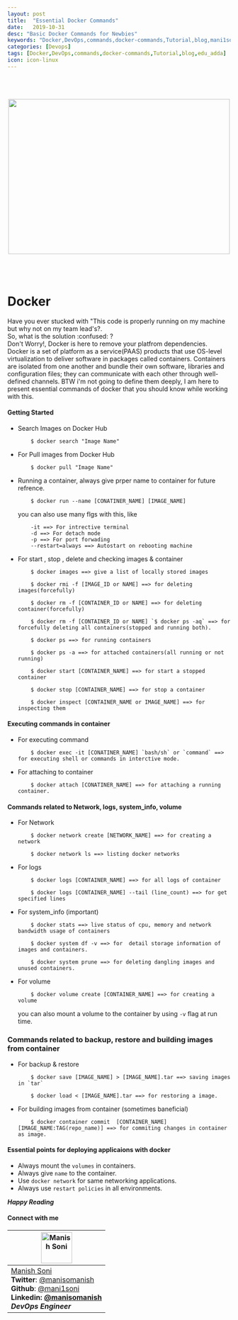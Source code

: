 ```yaml
---
layout: post
title:  "Essential Docker Commands"
date:   2019-10-31
desc: "Basic Docker Commands for Newbies"
keywords: "Docker,DevOps,commands,docker-commands,Tutorial,blog,mani1soni, Manish Soni"
categories: [Devops]
tags: [Docker,DevOps,commands,docker-commands,Tutorial,blog,edu_adda]
icon: icon-linux
---
```



<div align="center" id="top">
	<br>
	<br>
	<br>
	<img width="500" height="350" src="https://raw.githubusercontent.com/mani1soni/mani1soni.github.io/master/static/assets/img/docker.jpeg" >
	<br>
	<br>
	<br>
 
<br>
</div>

# Docker
<p> Have you ever stucked with "This code is properly running on my machine but why not on my team lead's?.<br>
So, what is the solution :confused: ? <br>
Don't Worry!, Docker is here to remove your platfrom dependencies. <br>  
Docker is a set of platform as a service(PAAS) products that use OS-level virtualization to deliver software in packages called containers.
Containers are isolated from one another and bundle their own software, libraries and configuration files; they can communicate with each other through well-defined channels.
BTW i'm not going to define them deeply, I am here to present essential commands of docker that you should know while working with this. </p> 


#### Getting Started

* Search Images on Docker Hub

    ```
        $ docker search "Image Name"
    ```

* For Pull images from Docker Hub

    ```
        $ docker pull "Image Name"
    ```
    
* Running a container, always give prper name to container for future refrence.

    ```
        $ docker run --name [CONATINER_NAME] [IMAGE_NAME]
    ```
    
    you can also use many flgs with this, like
    ```
        -it ==> For intrective terminal
        -d ==> For detach mode
        -p ==> For port forwading
        --restart=always ==> Autostart on rebooting machine
    ```
    
* For start , stop , delete and checking images & container

    ```
        $ docker images ==> give a list of locally stored images
    ```
    
    ``` 
        $ docker rmi -f [IMAGE_ID or NAME] ==> for deleting images(forcefully)
    ```
    
    ```
        $ docker rm -f [CONTAINER_ID or NAME] ==> for deleting container(forcefully)
    ```
    
    ```
        $ docker rm -f [CONTAINER_ID or NAME] `$ docker ps -aq` ==> for forcefully deleting all containers(stopped and running both). 
    ```
    
    ```
        $ docker ps ==> for running containers
    ```
    
    ```
        $ docker ps -a ==> for attached containers(all running or not running)
    ```
    
    ```
        $ docker start [CONTAINER_NAME] ==> for start a stopped container
    ```
    
    ```
        $ docker stop [CONTAINER_NAME] ==> for stop a container
    ```
    
    ```
        $ docker inspect [CONTAINER_NAME or IMAGE_NAME] ==> for inspecting them 
    ```
    
#### Executing commands in container
* For executing command
    ```
        $ docker exec -it [CONATINER_NAME] `bash/sh` or `command` ==> for executing shell or commands in interctive mode. 
    ```
* For attaching to container
    ```
        $ docker attach [CONATINER_NAME] ==> for attaching a running container.
    ```


#### Commands related to Network, logs, system_info, volume

* For Network
    ```
        $ docker network create [NETWORK_NAME] ==> for creating a network
    ```
    
    ```
        $ docker network ls ==> listing docker networks
    ```
    
* For logs

    ```
        $ docker logs [CONTAINER_NAME] ==> for all logs of container
    ```
    
    ```
        $ docker logs [CONTAINER_NAME] --tail (line_count) ==> for get specified lines 
    ```
    
* For system_info (important)
    ```
        $ docker stats ==> live status of cpu, memory and network bandwidth usage of containers
    ```

    ```
        $ docker system df -v ==> for  detail storage information of images and containers.
    ```
    
    ```
        $ docker system prune ==> for deleting dangling images and unused containers.
    ```
    
* For volume
    ```
        $ docker volume create [CONTAINER_NAME] ==> for creating a volume
    ```
    
    you can also mount a volume to the container by using `-v` flag at run time.


### Commands related to backup, restore and building images from container

* For backup & restore
    ```
        $ docker save [IMAGE_NAME] > [IMAGE_NAME].tar ==> saving images in `tar`
    ```
    
    ```
        $ docker load < [IMAGE_NAME].tar ==> for restoring a image.
    ```
* For building images from container (sometimes baneficial)
    ```
        $ docker container commit  [CONTAINER_NAME] [IMAGE_NAME:TAG(repo_name)] ==> for commiting changes in container as image.
    ```

#### Essential points for deploying applicaions with docker

* Always mount the `volumes` in containers.
* Always give `name` to the container.
* Use `docker network` for same networking applications.
* Always use `restart policies` in all environments.
   

 _**Happy Reading**_ 

#### Connect with me 


| <img alt="Manish Soni" src="https://avatars3.githubusercontent.com/u/30206849?s=460&v=4" height="70"   />                                                                                                                  |
| -------------------------------------------------------------------------------------------------------------------------------------------------------------------------------------------------------------------------------- |
| [Manish Soni](https://mani1soni.github.io/)<br><strong>Twitter</strong>: [@manisomanish](https://twitter.com/manisomanish)<br><strong>Github</strong>: [@mani1soni](https://github.com/mani1soni)<br> <strong>Linkedin<strong>: [@manisomanish](https://www.linkedin.com/in/manisomanish)<br> _DevOps Engineer_ |






    




















